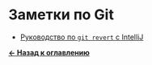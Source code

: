 # Заметки по Git

* [Руководство по `git revert` с IntelliJ](./git_revert_guide_with_intellij.md)

[**&#x2190; Назад к оглавлению**](../README.md)